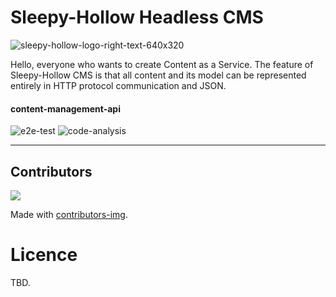# Sleepy-Hollow Headless CMS

![sleepy-hollow-logo-right-text-640x320](https://user-images.githubusercontent.com/10292876/126488140-e73eec5a-813f-483a-830c-ba8d09384afa.png)

Hello, everyone who wants to create Content as a Service.
The feature of Sleepy-Hollow CMS is that all content and its model can be represented entirely in HTTP protocol communication and JSON.

#### content-management-api
![e2e-test](https://github.com/sleepy-hollow-cms/sleepy-hollow/actions/workflows/e2e-test.yaml/badge.svg
)
![code-analysis](https://github.com/sleepy-hollow-cms/sleepy-hollow/actions/workflows/codeql-analysis.yml/badge.svg)

----

## Contributors

<a href="https://github.com/sleepy-hollow-cms/sleepy-hollow/graphs/contributors">
  <img src="https://contrib.rocks/image?repo=sleepy-hollow-cms/sleepy-hollow" />
</a>

Made with [contributors-img](https://contrib.rocks).

# Licence

TBD.
